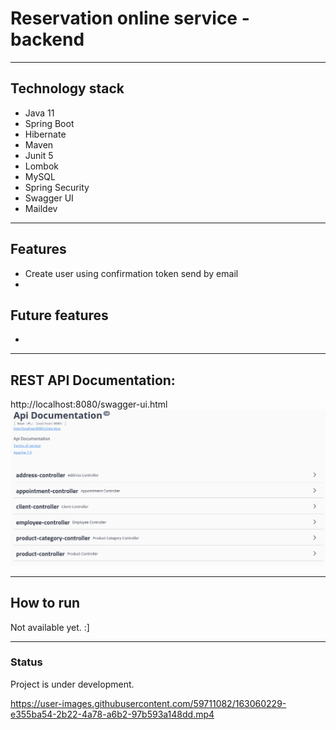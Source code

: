 # Reservation online service - backend

---

## Technology stack

* Java 11
* Spring Boot
* Hibernate
* Maven
* Junit 5
* Lombok
* MySQL
* Spring Security
* Swagger UI
* Maildev

---
## Features
* Create user using confirmation token send by email
* 

## Future features
* 

---
## REST API Documentation:
http://localhost:8080/swagger-ui.html
![](swag.png)

---
## How to run
Not available yet. :]

---
### Status
Project is under development.


https://user-images.githubusercontent.com/59711082/163060229-e355ba54-2b22-4a78-a6b2-97b593a148dd.mp4


